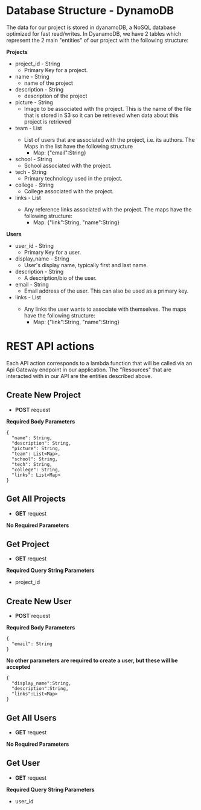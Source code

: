 # Database Structure - DynamoDB
The data for our project is stored in dyanamoDB, a NoSQL database optimized for fast read/writes. In DyanamoDB, we have 2 tables which represent the 2 main "entities" of our project with the following structure:

**Projects**
* project_id - String
    * Primary Key for a project.
* name - String
    * name of the project
* description - String
    * description of the project
* picture - String
    * Image to be associated with the project. This is the name of the file that is stored in S3 so it can be retrieved when data about this project is retrieved
* team - List<Map>
    * List of users that are associated with the project, i.e. its authors. The Maps in the list have the following structure
        * Map: {"email":String}
* school - String
    * School associated with the project.
* tech - String
    * Primary technology used in the project.
* college - String
    * College associated with the project.
* links - List<Map>
    * Any reference links associated with the project. The maps have the following structure:
        * Map: {"link":String, "name":String}


**Users**
* user_id - String
    * Primary Key for a user.
* display_name - String
    * User's display name, typically first and last name.
* description - String
    * A description/bio of the user.
* email - String
    * Email address of the user. This can also be used as a primary key.
* links - List<Map>
    * Any links the user wants to associate with themselves. The maps have the following structure:
        * Map: {"link":String, "name":String}



# REST API actions

Each API action corresponds to a lambda function that will be called via an Api Gateway endpoint in our application. The "Resources" that are interacted with in our API are the entities described above.

## Create New Project
* **POST** request

**Required Body Parameters**
```
{
  "name": String,
  "description": String,
  "picture": String,
  "team": List<Map>,
  "school": String,
  "tech": String,
  "college": String,
  "links": List<Map>
}

```



## Get All Projects
* **GET** request

**No Required Parameters**

## Get Project
* **GET** request

**Required Query String Parameters**
* project_id


## Create New User
* **POST** request

**Required Body Parameters**
```
{
  "email": String
}

```

**No other parameters are required to create a user, but these will be accepted**
```
{
  "display_name":String,
  "description":String,
  "links":List<Map>
}

```

## Get All Users
* **GET** request

**No Required Parameters**

## Get User
* **GET** request

**Required Query String Parameters**
* user_id
